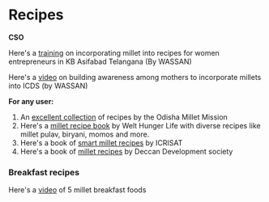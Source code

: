 # Recipes



**CSO**



Here's a [training](https://www.youtube.com/watch?v=A0-xBiI4hck\&embeds\_euri=https%3A%2F%2Fmail.google.com%2F\&embeds\_origin=https%3A%2F%2Fmail.google.com\&source\_ve\_path=Mjg2NjY\&feature=emb\_logo) on incorporating millet into recipes for women entrepreneurs in KB Asifabad Telangana (By WASSAN)

Here's a [video](https://www.youtube.com/watch?v=A0-xBiI4hck\&embeds\_euri=https%3A%2F%2Fmail.google.com%2F\&embeds\_origin=https%3A%2F%2Fmail.google.com\&source\_ve\_path=Mjg2NjY\&feature=emb\_logo) on building awareness among mothers to incorporate millets into ICDS  (by WASSAN)



**For any user:**&#x20;

1. An [excellent collection](https://milletsodisha.com/recipe) of recipes by the Odisha Millet Mission&#x20;
2. Here's a [millet recipe book](https://drive.google.com/file/d/1YxRbeVNUQ5\_CNJ7W2-RTrdHGoH319fN-/view) by Welt Hunger Life with diverse recipes like millet pulav, biryani, momos and more.
3. Here's a book of [smart millet recipes](https://drive.google.com/file/d/1yhcNnvk1PFwcGEMlMWXkPcb2Iykyj2sr/view) by ICRISAT
4. Here's a book of [millet recipes](https://drive.google.com/file/d/1CuwNgXnqRAlezSk3HFjIQ7ZLV5PAoZDB/view?usp=sharing) by Deccan Development society

### Breakfast recipes

Here's a [video](https://www.youtube.com/watch?v=fFBhrkx3ws0) of 5 millet breakfast foods
